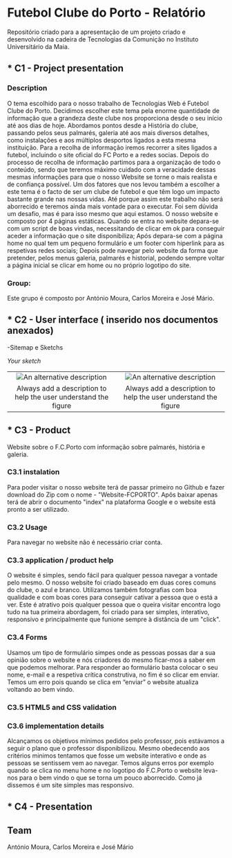 # Futebol Clube do Porto - Relatório
Repositório criado para a apresentação de um projeto criado e desenvolvido na cadeira de Tecnologias da Comunição no Instituto Universitário da Maia.

## * C1 - Project presentation
### Description
O tema escolhido para o nosso trabalho de Tecnologias Web é Futebol Clube do Porto. Decidimos escolher este tema pela enorme quantidade de informação que a grandeza deste clube nos proporciona desde o seu início até aos dias de hoje. 
Abordamos pontos desde a História do clube, passando pelos seus palmarés, galeria até aos mais diversos detalhes, como instalações e aos múltiplos desportos ligados a esta mesma instituição.
Para a recolha de informação iremos recorrer a sites ligados a futebol, incluindo o site oficial do FC Porto e a redes socias. Depois do processo de recolha de informação partimos para a organização de todo o conteúdo, sendo que teremos máximo cuidado com a veracidade dessas mesmas informações para que o nosso Website se torne o mais realista  e de confiança possível.
Um dos fatores que nos levou também a escolher a este tema é o facto de ser um clube de futebol
e que têm logo um impacto bastante grande nas nossas vidas. Até porque assim este trabalho não será aborrecido e teremos ainda mais vontade para o executar.
 Foi sem dúvida um desafio, mas é para isso mesmo que aqui estamos.
O nosso website e composto por 4 páginas estáticas.
Quando se entra no website depara-se com um script de boas vindas, necessitando de clicar em ok para conseguir aceder a informação que o site disponibiliza;
Após depara-se com a página home no qual tem um pequeno formulário e um footer com hiperlink para as respetivas redes sociais;
Depois pode navegar pelo website da forma que pretender, pelos menus galeria, palmarés e historial, podendo sempre voltar a página inicial se clicar em home ou no próprio logotipo do site.

### Group:
Este grupo é composto por António Moura, Carlos Moreira e José Mário.

## * C2 - User interface ( inserido nos documentos anexados)
   -Sitemap e Sketchs

_Your sketch_

| | |
:---: | :---:
![An alternative description](Image/se1) | ![An alternative description](images/image06.png)
Always add a description to help the user understand the figure |  Always add a description to help the user understand the figure 




















## * C3 - Product
Website sobre o F.C.Porto com informação sobre palmarés, história e galeria.

### C3.1 instalation
Para poder visitar o nosso website terá de passar primeiro no Github e fazer download do Zip com o nome - "Website-FCPORTO".
Apôs baixar apenas terá de abrir o documento "index" na plataforma Google e o website está pronto a ser utilizado.

### C3.2 Usage
Para navegar no website não é necessário criar conta.

### C3.3 application / product help
O website é simples, sendo fácil para qualquer pessoa navegar a vontade pelo mesmo. O nosso website foi criado baseado em duas cores comuns do clube, o azul e branco. Utilizamos também fotografias com boa qualidade e com boas cores para conseguir cativar a pessoa que o está a ver.
Este é atrativo pois qualquer pessoa que o queira visitar encontra logo tudo na tua primeira abordagem, foi criado para ser simples, interativo, responsivo e principalmente que funione sempre à distância de um "click".

### C3.4 Forms
Usamos um tipo de formulário simpes onde as pessoas possas dar a sua opinião sobre o website e nós criadores do mesmo ficar-mos a saber em que podemos melhorar.
Para responder ao formulário basta colocar o seu nome, e-mail e a respetiva crítica construtiva, no fim é so clicar em enviar.
Temos um erro pois quando se clica em “enviar” o website atualiza voltando ao bem vindo.

### C3.5 HTML5 and CSS validation

### C3.6 implementation details
Alcançamos os objetivos mínimos pedidos pelo professor, pois estávamos a seguir o plano que o professor disponibilizou. Mesmo obedecendo aos critérios minimos tentamos que fosse um website interativo e onde as pessoas se sentissem vem ao navegar.
Temos alguns erros por exemplo quando se clica no menu home e no logotipo do F.C.Porto o website leva-nos para o bem vindo o que se torna um pouco aborrecido.
Como já dissemos é um site simples mas responsivo.

## * C4 - Presentation

## Team
António Moura, Carlos Moreira e José Mário

